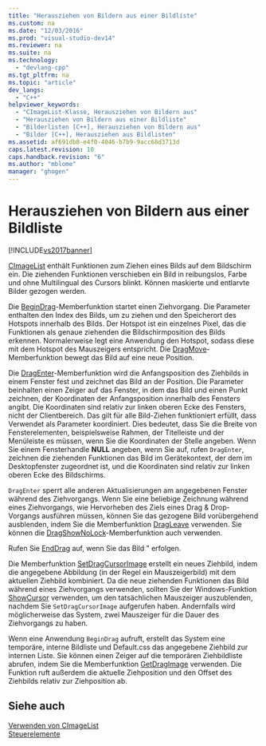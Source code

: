 ```yaml
---
title: "Herausziehen von Bildern aus einer Bildliste"
ms.custom: na
ms.date: "12/03/2016"
ms.prod: "visual-studio-dev14"
ms.reviewer: na
ms.suite: na
ms.technology: 
  - "devlang-cpp"
ms.tgt_pltfrm: na
ms.topic: "article"
dev_langs: 
  - "C++"
helpviewer_keywords: 
  - "CImageList-Klasse, Herausziehen von Bildern aus"
  - "Herausziehen von Bildern aus einer Bildliste"
  - "Bilderlisten [C++], Herausziehen von Bildern aus"
  - "Bilder [C++], Herausziehen aus Bildlisten"
ms.assetid: af691db8-e4f0-4046-b7b9-9acc68d3713d
caps.latest.revision: 10
caps.handback.revision: "6"
ms.author: "mblome"
manager: "ghogen"
---
```

# Herausziehen von Bildern aus einer Bildliste
[!INCLUDE[vs2017banner](../assembler/inline/includes/vs2017banner.md)]

[CImageList](../mfc/reference/cimagelist-class.md) enthält Funktionen zum Ziehen eines Bilds auf dem Bildschirm ein.  Die ziehenden Funktionen verschieben ein Bild in reibungslos, Farbe und ohne Multilingual des Cursors blinkt.  Können maskierte und entlarvte Bilder gezogen werden.  
  
 Die [BeginDrag](../Topic/CImageList::BeginDrag.md)\-Memberfunktion startet einen Ziehvorgang.  Die Parameter enthalten den Index des Bilds, um zu ziehen und den Speicherort des Hotspots innerhalb des Bilds.  Der Hotspot ist ein einzelnes Pixel, das die Funktionen als genaue ziehenden die Bildschirmposition des Bilds erkennen.  Normalerweise legt eine Anwendung den Hotspot, sodass diese mit dem Hotspot des Mauszeigers entspricht.  Die [DragMove](../Topic/CImageList::DragMove.md)\-Memberfunktion bewegt das Bild auf eine neue Position.  
  
 Die [DragEnter](../Topic/CImageList::DragEnter.md)\-Memberfunktion wird die Anfangsposition des Ziehbilds in einem Fenster fest und zeichnet das Bild an der Position.  Die Parameter beinhalten einen Zeiger auf das Fenster, in dem das Bild und einen Punkt zeichnen, der Koordinaten der Anfangsposition innerhalb des Fensters angibt.  Die Koordinaten sind relativ zur linken oberen Ecke des Fensters, nicht der Clientbereich.  Das gilt für alle Bild\-Ziehen funktioniert erfüllt, dass Verwendet als Parameter koordiniert.  Dies bedeutet, dass Sie die Breite von Fensterelementen, beispielsweise Rahmen, der Titelleiste und der Menüleiste es müssen, wenn Sie die Koordinaten der Stelle angeben.  Wenn Sie einem Fensterhandle **NULL** angeben, wenn Sie auf, rufen `DragEnter`, zeichnen die ziehenden Funktionen das Bild im Gerätekontext, der dem im Desktopfenster zugeordnet ist, und die Koordinaten sind relativ zur linken oberen Ecke des Bildschirms.  
  
 `DragEnter` sperrt alle anderen Aktualisierungen am angegebenen Fenster während des Ziehvorgangs.  Wenn Sie eine beliebige Zeichnung während eines Ziehvorgangs, wie Hervorheben des Ziels eines Drag & Drop\-Vorgangs ausführen müssen, können Sie das gezogene Bild vorübergehend ausblenden, indem Sie die Memberfunktion [DragLeave](../Topic/CImageList::DragLeave.md) verwenden.  Sie können die [DragShowNoLock](../Topic/CImageList::DragShowNolock.md)\-Memberfunktion auch verwenden.  
  
 Rufen Sie [EndDrag](../Topic/CImageList::EndDrag.md) auf, wenn Sie das Bild " erfolgen.  
  
 Die Memberfunktion [SetDragCursorImage](../Topic/CImageList::SetDragCursorImage.md) erstellt ein neues Ziehbild, indem die angegebene Abbildung \(in der Regel ein Mauszeigerbild\) mit dem aktuellen Ziehbild kombiniert.  Da die neue ziehenden Funktionen das Bild während eines Ziehvorgangs verwenden, sollten Sie der Windows\-Funktion [ShowCursor](http://msdn.microsoft.com/library/windows/desktop/ms648396) verwenden, um den tatsächlichen Mauszeiger auszublenden, nachdem Sie `SetDragCursorImage` aufgerufen haben.  Andernfalls wird möglicherweise das System, zwei Mauszeiger für die Dauer des Ziehvorgangs zu haben.  
  
 Wenn eine Anwendung `BeginDrag` aufruft, erstellt das System eine temporäre, interne Bildliste und Default.css das angegebene Ziehbild zur internen Liste.  Sie können einen Zeiger auf die temporären Ziehbildliste abrufen, indem Sie die Memberfunktion [GetDragImage](../Topic/CImageList::GetDragImage.md) verwenden.  Die Funktion ruft außerdem die aktuelle Ziehposition und den Offset des Ziehbilds relativ zur Ziehposition ab.  
  
## Siehe auch  
 [Verwenden von CImageList](../mfc/using-cimagelist.md)   
 [Steuerelemente](../mfc/controls-mfc.md)